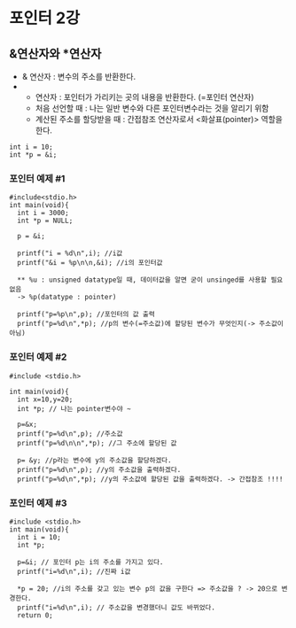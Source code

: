 # 포인터 2강
## &연산자와 \*연산자
- & 연산자 : 변수의 주소를 반환한다.
- * 연산자 : 포인터가 가리키는 곳의 내용을 반환한다. (=포인터 연산자)
  - 처음 선언할 때 : 나는 일반 변수와 다른 포인터변수라는 것을 알리기 위함
  - 계산된 주소를 할당받을 때 : 간접참조 연산자로서 <화살표(pointer)> 역할을 한다.
```
int i = 10;
int *p = &i;
```
### 포인터 예제 #1
```
#include<stdio.h>
int main(void){
  int i = 3000;
  int *p = NULL;
  
  p = &i;
  
  printf("i = %d\n",i); //i값
  printf("&i = %p\n\n,&i); //i의 포인터값
  
  ** %u : unsigned datatype일 때, 데이터값을 알면 굳이 unsinged를 사용할 필요 없음
  -> %p(datatype : pointer)
  
  printf("p=%p\n",p); //포인터의 값 출력
  printf("p=%d\n",*p); //p의 변수(=주소값)에 할당된 변수가 무엇인지(-> 주소값이 아님)
```
### 포인터 예제 #2
```
#include <stdio.h>

int main(void){
  int x=10,y=20;
  int *p; // 나는 pointer변수야 ~
  
  p=&x;
  printf("p=%d\n",p); //주소값
  printf("p=%d\n\n",*p); //그 주소에 할당된 값
  
  p= &y; //p라는 변수에 y의 주소값을 할당하겠다.
  printf("p=%d\n",p); //y의 주소값을 출력하겠다.
  printf("p=%d\n",*p); //y의 주소값에 할당된 값을 출력하겠다. -> 간접참조 !!!!
```
### 포인터 예제 #3
```
#include <stdio.h>
int main(void){
  int i = 10;
  int *p;
  
  p=&i; // 포인터 p는 i의 주소를 가지고 있다. 
  printf("i=%d\n",i); //진짜 i값
  
  *p = 20; //i의 주소를 갖고 있는 변수 p의 값을 구한다 => 주소값을 ? -> 20으로 변경한다. 
  printf("i=%d\n",i); // 주소값을 변경했더니 값도 바뀌었다. 
  return 0;
```
  
